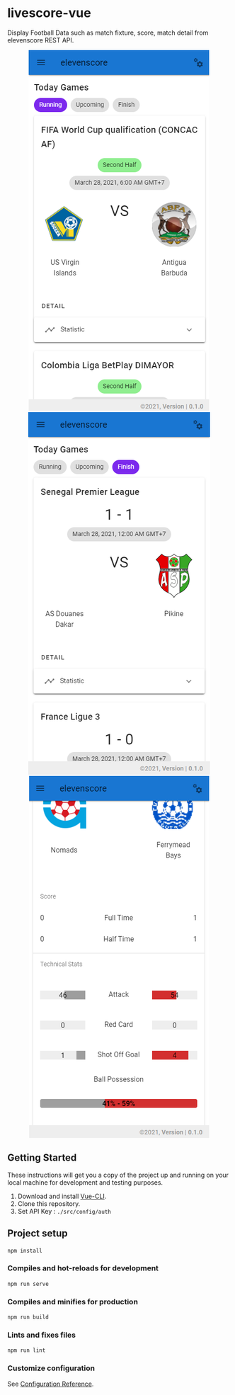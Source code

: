 # livescore-vue

Display Football Data such as match fixture, score, match detail from elevenscore REST API.

<div align="center">
  <img src="screenshoot1.png">
  <img src="screenshoot2.png">
  <img src="screenshoot3.png">
</div>

## Getting Started
These instructions will get you a copy of the project up and running on your local machine for development and testing purposes.

1. Download and install [Vue-CLI](https://cli.vuejs.org/).
2. Clone this repository.
3. Set API Key : `./src/config/auth`

## Project setup

```
npm install
```

### Compiles and hot-reloads for development

```
npm run serve
```

### Compiles and minifies for production

```
npm run build
```

### Lints and fixes files

```
npm run lint
```

### Customize configuration

See [Configuration Reference](https://cli.vuejs.org/config/).
